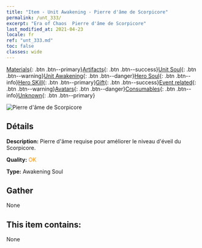 ```yaml
---
title: "Item - Unit Awakening - Pierre d'âme de Scorpicore"
permalink: /unt_333/
excerpt: "Era of Chaos  Pierre d'âme de Scorpicore"
last_modified_at: 2021-04-23
locale: fr
ref: "unt_333.md"
toc: false
classes: wide
---
```

 [Materials](/ItemsFR/){: .btn .btn--primary}[Artifacts](/ItemsFR/Artifacts/){: .btn .btn--success}[Unit Soul](/ItemsFR/UnitSoul/){: .btn .btn--warning}[Unit Awakening](/ItemsFR/UnitAwakening/){: .btn .btn--danger}[Hero Soul](/ItemsFR/HeroSoul/){: .btn .btn--info}[Hero SKill](/ItemsFR/HeroSkill/){: .btn .btn--primary}[Gift](/ItemsFR/Gift/){: .btn .btn--success}[Event related](/ItemsFR/Events/){: .btn .btn--warning}[Avatars](/ItemsFR/Avatars/){: .btn .btn--danger}[Consumables](/ItemsFR/Consumables/){: .btn .btn--info}[Unknown](/ItemsFR/Unknown/){: .btn .btn--primary}

 ![Pierre d'âme de Scorpicore](/images/u/tia_shixie.jpg)

## Détails
 **Description:** Pierre d'âme requise pour améliorer le niveau d'éveil du Scorpicore.

 **Quality:** <span style="color: #FF8C00">OK</span>

 **Type:** Awakening Soul

## Gather

  None

## This item contains:

  None

